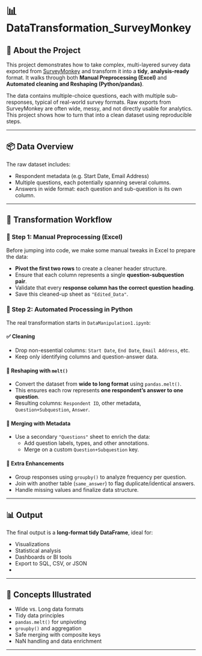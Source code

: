 # 📊 DataTransformation_SurveyMonkey

## 📝 About the Project

This project demonstrates how to take complex, multi-layered survey data exported from [SurveyMonkey](http://surveymonkey.com/) and transform it into a **tidy**, **analysis-ready** format. It walks through both **Manual Preprocessing (Excel)** and **Automated cleaning and Reshaping (Python/pandas)**.

The data contains multiple-choice questions, each with multiple sub-responses, typical of real-world survey formats. Raw exports from SurveyMonkey are often wide, messy, and not directly usable for analytics. This project shows how to turn that into a clean dataset using reproducible steps.

---

## 📦 Data Overview

The raw dataset includes:
- Respondent metadata (e.g. Start Date, Email Address)
- Multiple questions, each potentially spanning several columns.
- Answers in wide format: each question and sub-question is its own column.

---

## 🔄 Transformation Workflow

### 🧮 Step 1: Manual Preprocessing (Excel)
Before jumping into code, we make some manual tweaks in Excel to prepare the data:
- **Pivot the first two rows** to create a cleaner header structure.
- Ensure that each column represents a single **question-subquestion pair**.
- Validate that every **response column has the correct question heading**.
- Save this cleaned-up sheet as `"Edited_Data"`.

### 🐍 Step 2: Automated Processing in Python
The real transformation starts in `DataManipulation1.ipynb`:

#### ✅ Cleaning
- Drop non-essential columns: `Start Date`, `End Date`, `Email Address`, etc.
- Keep only identifying columns and question-answer data.

#### 🔁 Reshaping with `melt()`
- Convert the dataset from **wide to long format** using `pandas.melt()`.
- This ensures each row represents **one respondent’s answer to one question**.
- Resulting columns: `Respondent ID`, other metadata, `Question+Subquestion`, `Answer`.

#### 🔗 Merging with Metadata
- Use a secondary `"Questions"` sheet to enrich the data:
  - Add question labels, types, and other annotations.
  - Merge on a custom `Question+Subquestion` key.

#### 🧠 Extra Enhancements
- Group responses using `groupby()` to analyze frequency per question.
- Join with another table (`same_answer`) to flag duplicate/identical answers.
- Handle missing values and finalize data structure.

---

## 📊 Output

The final output is a **long-format tidy DataFrame**, ideal for:
- Visualizations
- Statistical analysis
- Dashboards or BI tools
- Export to SQL, CSV, or JSON
- 
---


## 🧠 Concepts Illustrated

- Wide vs. Long data formats
- Tidy data principles
- `pandas.melt()` for unpivoting
- `groupby()` and aggregation
- Safe merging with composite keys
- NaN handling and data enrichment

---
